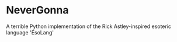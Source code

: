 # NeverGonna
 A terrible Python implementation of the Rick Astley-inspired esoteric language 'EsoLang'
